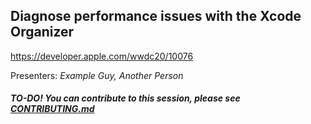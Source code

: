 ## Diagnose performance issues with the Xcode Organizer

https://developer.apple.com/wwdc20/10076

Presenters: _Example Guy, Another Person_

##### TO-DO! You can contribute to this session, please see [CONTRIBUTING.md](CONTRIBUTING.md)
